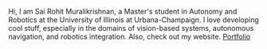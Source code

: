 Hi, I am Sai Rohit Muralikrishnan, a Master's student in Autonomy and Robotics at the University of Illinois at Urbana-Champaign. I love developing cool stuff, especially in the domains of vision-based systems, autonomous navigation, and robotics integration. Also, check out my website. 
[Portfolio](https://rohitmurali18.github.io./)


<!---
RohitMurali18/RohitMurali18 is a ✨ special ✨ repository because its `README.md` (this file) appears on your GitHub profile.
You can click the Preview link to take a look at your changes.
--->
